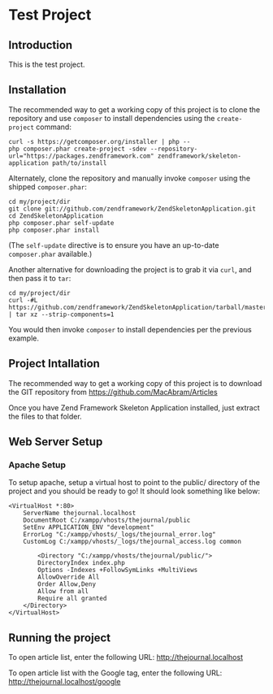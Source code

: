 Test Project
=======================

Introduction
------------
This is the test project.

Installation
------------            
The recommended way to get a working copy of this project is to clone the repository
and use `composer` to install dependencies using the `create-project` command:

    curl -s https://getcomposer.org/installer | php --
    php composer.phar create-project -sdev --repository-url="https://packages.zendframework.com" zendframework/skeleton-application path/to/install

Alternately, clone the repository and manually invoke `composer` using the shipped
`composer.phar`:

    cd my/project/dir
    git clone git://github.com/zendframework/ZendSkeletonApplication.git
    cd ZendSkeletonApplication
    php composer.phar self-update
    php composer.phar install

(The `self-update` directive is to ensure you have an up-to-date `composer.phar`
available.)

Another alternative for downloading the project is to grab it via `curl`, and
then pass it to `tar`:

    cd my/project/dir
    curl -#L https://github.com/zendframework/ZendSkeletonApplication/tarball/master | tar xz --strip-components=1

You would then invoke `composer` to install dependencies per the previous
example.

Project Intallation
--------------------
The recommended way to get a working copy of this project is to download the GIT repository from
https://github.com/MacAbram/Articles

Once you have Zend Framework Skeleton Application installed, just extract the files to that folder.

Web Server Setup
----------------

### Apache Setup

To setup apache, setup a virtual host to point to the public/ directory of the
project and you should be ready to go! It should look something like below:

    <VirtualHost *:80>
    	ServerName thejournal.localhost
    	DocumentRoot C:/xampp/vhosts/thejournal/public
    	SetEnv APPLICATION_ENV "development"
    	ErrorLog "C:/xampp/vhosts/_logs/thejournal_error.log"
    	CustomLog C:/xampp/vhosts/_logs/thejournal_access.log common
    
    		<Directory "C:/xampp/vhosts/thejournal/public/">
    		DirectoryIndex index.php
    		Options -Indexes +FollowSymLinks +MultiViews
    		AllowOverride All
    		Order Allow,Deny
    		Allow from all
    		Require all granted
    	</Directory>
    </VirtualHost>

Running the project
-------------------

To open article list, enter the following URL:
http://thejournal.localhost

To open article list with the Google tag, enter the following URL:
http://thejournal.localhost/google





